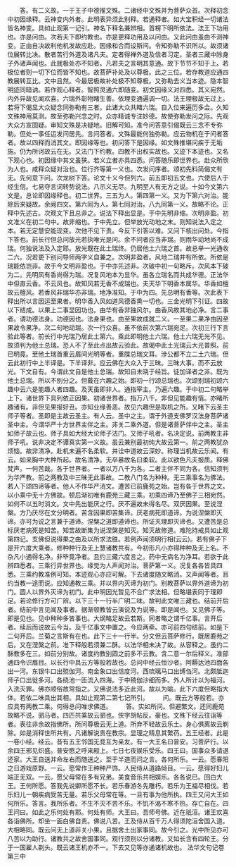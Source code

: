 <!-- { "loadSidebar": true } -->
　　答。有二义故。一于王子中德推文殊。二诸经中文殊并为菩萨众首。次释初念中初因缘释。云神变内外者。此明表异须此别释。若通释者。如大宝积经一切诸法皆名神变。具如止观第一记引。神名下释名兼辨相。首楞下明所依法。法王下功用也。亦是问由。次若夫下即约教也。亦是更释功用及以问由。又此问由虽由不测神变。正由自决故利他机发故应赴。因缘和合而设斯问。令知弥勒不识所以。故须诸位展转比决。散者苦行外道及诸凡夫。定者得禅外道及信者习定。圣者三藏中除身子外诸声闻也。此就极处亦不知者。凡若夫之言明其意通。故下节节不知于上。若极位者则一切下位而皆不知也。故菩萨补处及以尊极。此之三位。若存教道应通四教展转互比。文中且然。今最居极故补处极不知尊极。又弥勒去义当本迹。隐本智明迹同暗讷。若作观心释者。智照灵通六即随变。初文因缘义对四悉。其义宛然。内外异故见闻欢喜。六瑞外彰物睹生善。依理变通遍调一切。法王理极故无过上。若将下偈显大众疑念同弥勒有三者。此诸大众共睹六瑞。自入位来遍历多会。久知文殊神用莫测。故至弥勒兴念之时。众亦精诚专注妙德。故使弥勒发问之际。先观大众方宣固疑。审知文殊是决疑地。旧解可知。准今问答意引偈既云三念不专弥勒。但处一事任运发问居先。言问答者。文殊最能何独弥勒。应云物机在于问者答者。故以四释而消其文。即因缘等也。初问答下是因缘。如文殊推堪问疾于无垢施。仍为所诃故云在无。又法门下约教。四教不出权实故也。又迹下本迹也。又名下观心也。初因缘中其文虽狭。若义立者亦具四悉。问答随乐即世界也。赴众所欣为人也。咸释众疑对治也。位行齐等第一义也。次发问序者。颂初先料简偈文有无。先何意下问。次龙树下答。论文十义今但列六。前五即初五文也。六使后人于经生信。七易夺言词转势说法。八示义无尽。九明至人有无方之说。十如今文第六文是。总论即因缘释也。初二世界。三五为人。第四第一义。又为下第六对治。能除后来疑故。余阙四文。第六同为人。第七同对治。八九同第一义。故略不论。正释中先述古。次观文下且总非之。说法下释出显是。于中先明非缩。次明非盈。初文准义在初二句中。故非缩也。于中先立。但举放光动地之末。则知说法入定之本。若无定慧安能现变。次他不见下责。今反下引答以难。又问下核出问处。今指下答也。前长行但总问放光若执唯光是问。余不问者应当非瑞。则雨华动地尚不成瑞。何独说法及入定耶。放光既在此土瑞终。仍居他土六瑞之首。故总举一光通收二六。况若更下别问导师两字义自兼之。次明非盈者。风地二瑞并有所依。所依是瑞能依岂非。故于今文明非盈也。于中亦先述非。次破中初一句略斥。次风本下破为二。先明风有香尚得为瑞。况复风地本为显华。虽各立瑞名而共成华德。正法华中但直云香。不云风也。故知风若无香不成瑞也。夫天华下明香本属华。华香如檀故云檀风。若香风非瑞华亦非瑞。地净准知。于中为四。先总明有香等。次此表下释出所以言因运至果者。明华香入风如道风德香熏一切也。三金光明下引证。四故以下结成。以果上二事显因功也。由华有香非独风尔。由香风故其地必净。言二事者。谓功德法身。功德因也。法身果也。由至果故成就二义。一至果二果净由因至果故令果净。次二句地动瑞。次一行众喜。虽不依前次第六瑞宛足。次初三行下言验此等者。前长行中光瑞乃居此土第六。乘此即明他土六瑞。他土六瑞无光不见。故须判为他土总瑞。恐人不了至此点出故云验此。故偈中此土光瑞云大光普照。前已明竟。至他土瑞首重云眉间光明等者。重牒总瑞文耳。涉公都不立二土六瑞。但云此初行中上半译是。下半译非。应云佛在大众入于三昧。三昧大事。而不云放光。下文自有。今谓此文自是他土总瑞。故知自未晓于经旨。徒加译者之非。既为他土总瑞。所以不别分之。但戴在六趣之始。即初一行颂总瑞也。次颂别瑞初颂六趣中云六是能趣人者四趣。及天虽即非人。通指宰主。乃遍六趣。于中初二句略举上下。诸世界下具列依正因果。初诸世界者。指万八千。非但见能趣有情。亦睹所趣诸有。非但见果报好丑。亦知业缘善恶。故见六趣但是取机之所。又睹下云圣主师子等者。圣即是主故云圣主。有人云。圣中之主。谓于外道支佛罗汉法身菩萨诸圣中主。今谓华严十方世界主伴之主。非关二乘外道。但是诸菩萨伴中之主。圣主如师子故云也。师子具如大经大论师子法门。又师子吼者。名决定说。前两教主非师子吼。说非决定不谭真实第一义故。虽云兼别最初纯大故云第一。前之两教犹杂烦恼。故非清净。赴机未遍不名柔软。并诠中道故云深妙。称理当机故云乐闻。有云。如来胸中大种所起。故名清净。无卒暴故名曰柔软。此以欲色凡夫报质。释佛梵声。一何苦哉。各于世界者。一者以万八千为各。二者主伴不同为各。信知须判为华严教。前之两教及中三昧无此事故。二教八门名为种种。无三乘事名为佛法。若人下颂四谛等者。他人不作华严消文。遭苦已前鹿苑之始。岂有各于世界之文。以小乘中无十方佛故。顿后渐初唯有鹿苑三藏三乘。初乘四谛乃至佛子三相宛然。如何不以五时消文。文中先出能厌之行。厌不遍故未得名尽。双厌因果。至说涅槃。方乃厌尽在文分明者。苦含因果即苦集谛。厌老病死即道谛。为说涅槃即灭谛。亦可为说之言兼于道谛。涅槃之道即道谛也。所证灭理即灭谛也。又遭苦是总标厌老病死是知苦。知苦故断集为说涅槃是知灭。知灭故修道。难陀持戒具如止观第四记。支佛但说得果之由及以所求法胜。若例声闻须明行相(云云)。若有佛子下是开六度大乘者。修种种行及无上慧诸教共有。今初形凡小亦得种种及无上名。不杂凡小通得名净。非毕竟净者。且约三藏六度言之。药中无病名为净耳。若欲于此辨四悉者。三乘行异世界也。缘觉为人声闻对治。菩萨第一义。况复各各皆具四悉。三乘约教准例可知。本迹观心亦应可解。下去诸度随文略消。又声闻等者。且约当教一途而说。应知通教三乘。并以界内灭谛为初门。别教菩萨以界外道谛为初门。圆人以界外灭谛为初门。此中明因光暂见不合广求法相。但略堪表同于理即足。若论修行方可广辨。以下三十一行半广明二味。故判此文唯三藏也。结前开后者。结前中言见闻及事者。据渐顿教皆云演说及为说等。即是闻也。又见佛子等。即是见也。见中种种多皆事也。大纲略足故云若斯。同者略之谓千亿事。言开后者。续后而说故云今当。及千亿事文中置之。今应两牵。亦可前四句结前。如是下二句开后。兰菊之言斯有在也。此下三十一行半。分文但云菩萨修行。既居鹿苑之后。又在涅槃之前。准下释般若须兼二酥。以法华相未决了故。从容释之。虽约二酥教多在三。如前分别故。诸度约教别圆之前多不云教。含二意一尔后释义。准部通四令识眉目。以长行中具云方等般若故也。总问中经云恒沙者。阿耨达池四面各出一河。东银牛口出殑伽河。南金象口出信度河。西琉璃马口出缚刍河。北颇胝迦师子口出徙多河。各绕池一匝流入四海。于中殑伽沙细而多。外人所计以为福河。入洗灭罪。佛亦顺俗故常指之。又佛说法多近此河。故以为喻。此下六度但略指大体。若依二味具出其相。具如止观第二第七记所引。
　　问。既云方等般若。亦应具有两教二乘。何得总问唯求佛道。
　　答。实如所问。但避繁文。还同鹿苑故略不说。驷马者。四匹共乘故云驷也。侠字胡帖反。豪也。文殊下经云往诣等者。表往非余故指佛所。所问尊极云无上道。所弃不轻故云乐土。身心俱离故云剃除。如是消释世所共有。凡诸解说贵在教宗。显理之精息其繁芿。五王经者。此是一卷小经。经云。昔有五王邻国无竞互为亲友。有一大王名曰普安。习菩萨行。以余四王邪见炽盛。普安愍之呼来殿上。七日七夜娱乐受乐。四王曰。国事众多请退还家。大王自送并命左右而随送之。至于半道而问之言。各何所乐。一云。愿春阳之日游戏原野。一云。愿常作王种种严饰。人民侍从道路倾目。一云。愿得好妇儿端正无双。一云。愿父母常在多有兄弟。美食音乐共相娱乐。各各说已。回白大王。王何所愿。答我先说卿所愿不长。若乐春游冬先雕朽。若乐为王福尽相伐。若乐妇儿一朝疾病受苦无量。若乐父母常在等。一旦有事为他所执。四王又问大王如何所乐。答言。我所乐者。不生不灭不苦不乐。不饥不渴不寒不热。存亡自在。四王问曰。如此之乐何处有耶。何处有师。大王曰。吾师号佛。近在祇洹。诸王欢喜各诣佛所。却坐一面白佛自责。佛说八苦。王及侍从百千万人得须陀洹舍国入道。大相略同。既云问无上道非关小果。且据舍土出家事同。故今引之。光中所见亦可八苦以为助行。诸教共之故舍国事同。观行须别以分诸教。又如长含有四轮王。分于一国雇人剃头。既云诸王机亦不一。下去又见等亦通诸机故也。
法华文句记卷第三中
